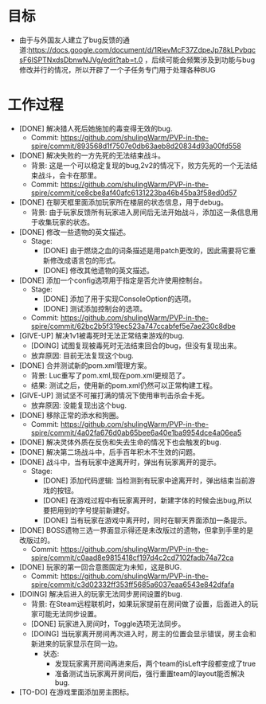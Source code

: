 # 目标
- 由于与外国友人建立了bug反馈的通道:https://docs.google.com/document/d/1RievMcF37ZdpeJp78kLPvbqcsF6ISPTNxdsDbnwNJVg/edit?tab=t.0 ，后续可能会频繁涉及到功能与bug修改并行的情况，所以开辟了一个子任务专门用于处理各种BUG

# 工作过程
- [DONE] 解决猎人死后她施加的毒变得无效的bug.
	- Commit: https://github.com/shulingWarm/PVP-in-the-spire/commit/893568d1f7507e0db63aeb8d20834d93a00fd558
- [DONE] 解决失败的一方先死的无法结束战斗。
	- 背景: 这是一个可以稳定复现的bug,2v2的情况下，败方先死的一个无法结束战斗，会卡在那里。
	- Commit: https://github.com/shulingWarm/PVP-in-the-spire/commit/ce8cbe8af40afc6131223ba46b45ba3f58ed0d57
- [DONE] 在聊天框里面添加玩家所在楼层的状态信息，用于debug。
	- 背景: 由于玩家反馈所有玩家进入房间后无法开始战斗，添加这一条信息用于收集玩家的状态。
- [DONE] 修改一些遗物的英文描述。
	- Stage:
		- [DONE] 由于燃烧之血的词条描述是用patch更改的，因此需要将它重新修改成语言包的形式。
		- [DONE] 修改其他遗物的英文描述。
- [DONE] 添加一个config选项用于指定是否允许使用控制台。
	- Stage:
		- [DONE] 添加了用于实现ConsoleOption的选项。
		- [DONE] 测试添加控制台的选项。
	- Commit: https://github.com/shulingWarm/PVP-in-the-spire/commit/62bc2b5f319ec523a747ccabfef5e7ae230c8dbe
- [GIVE-UP] 解决1v1被毒死时无法正常结束游戏的bug.
	- [DOING] 试图复现被毒死时无法结束回合的bug，但没有复现出来。
	- 放弃原因: 目前无法复现这个bug.
- [DONE] 合并测试新的pom.xml管理方案。
	- 背景: Luc重写了pom.xml,现在pom.xml更规范了。
	- 结果: 测试之后，使用新的pom.xml仍然可以正常构建工程。
- [GIVE-UP] 测试坚不可摧打满的情况下使用审判击杀会卡死。
	- 放弃原因: 没能复现出这个bug.
- [DONE] 移除正常的添水和狗圈。
	- Commit: https://github.com/shulingWarm/PVP-in-the-spire/commit/4a02fa676d0ab65bee6a40e1ba9954dce4a06ea5
- [DONE] 解决灵体外质在反伤和失去生命的情况下也会触发的bug.
- [DONE] 解决第二场战斗中，后手百年积木不生效的问题。
- [DONE] 战斗中，当有玩家中途离开时，弹出有玩家离开的提示。
	- Stage:
		- [DONE] 添加代码逻辑: 当检测到有玩家中途离开时，弹出结束当前游戏的按钮。
		- [DONE] 在游戏过程中有玩家离开时，新建字体的时候会出bug,所以要把用到的字号提前新建好。
		- [DONE] 当有玩家在游戏中离开时，同时在聊天界面添加一条提示。
- [DONE] BOSS遗物三选一界面显示得还是未改版过的遗物，但拿到手里的是改版过的。
	- Commit: https://github.com/shulingWarm/PVP-in-the-spire/commit/c0aad8e9815418cf197d4c2cd7102fadb74a72ca
- [DONE] 玩家的第一回合意图固定为未知，这是BUG.
	- Commit: https://github.com/shulingWarm/PVP-in-the-spire/commit/c3d02332ff353ff5685a6037eaa6543e842dfafa
- [DOING] 解决后进入的玩家无法同步房间设置的bug.
	- 背景: 在Steam远程联机时，如果玩家提前在房间做了设置，后面进入的玩家可能无法同步设置。
	- [DONE] 玩家进入房间时，Toggle选项无法同步。
	- [DOING] 当玩家离开房间再次进入时，房主的位置会显示错误，房主会和新进来的玩家显示在同一边。
		- 状态:
			- 发现玩家离开房间再进来后，两个team的isLeft字段都变成了true
			- 准备测试当玩家离开房间后，强行重置team的layout能否解决bug.
- [TO-DO] 在游戏里面添加房主图标。
